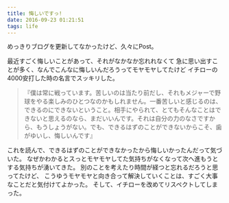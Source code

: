```yaml
---
title: 悔しいですっ!
date: 2016-09-23 01:21:51
tags: life
---
```


めっきりブログを更新してなかったけど、久々にPost。

最近すごく悔しいことがあって、それがなかなか忘れれなくて
急に思い出すことが多く、なんでこんなに悔しいんだろうってモヤモヤしてたけど
イチローの4000安打した時の名言でスッキリした。

>『僕は常に戦っています。苦しいのは当たり前だし、それもメジャーで野球をやる楽しみのひとつなのかもしれません。一番苦しいと感じるのは、できるのにできないということ。相手にやられて、とてもそんなことはできないと思えるのなら、まだいいんです。それは自分の力のなさですから、もうしょうがない。でも、できるはずのことができないからこそ、歯がゆいし、悔しいんです』

これを読んで、できるはずのことができなかったから悔しいかったんだって気づいた。
なぜかわかるとスっとモヤモヤしてた気持ちがなくなって次へ進もうとする気持ちが湧いてきた。
別のことを考えたり時間が経つと忘れるだろうと思ってたけど、
こうゆうモヤモヤと向き合って解決していくことは、すごく大事なことだと気付けてよかった。
そして、イチローを改めてリスペクトしてしまった。
